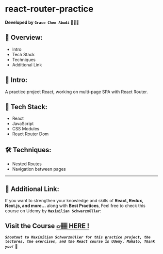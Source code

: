 # react-router-practice

**Developed by** **`Grace Chen Abudi`** 👩🏽‍💻

## 📣 Overview:

- Intro
- Tech Stack
- Techniques
- Additional Link

## 🔎 Intro:

A practice project React, working on multi-page SPA with React Router.

## 🧰 Tech Stack:

- React
- JavaScript
- CSS Modules
- React Router Dom

## 🛠️ Techniques:

- Nested Routes
- Navigation between pages

---

## 🔗 Additional Link:

If you want to strengthen your knowledge and skills of **React, Redux, Next.js, and more...** along with **Best Practices**, Feel free to check this course on Udemy by **`Maximilian Schwarzmüller`**:

## Visit the Course [&#128073;&#127997; **HERE !**](https://www.udemy.com/course/react-the-complete-guide-incl-redux/)

**_`Shoutout to Maximilian Schwarzmüller for this practice project, the lectures, the exercises, and the React course in Udemy. Mahalo, Thank you!`_** 🌺
